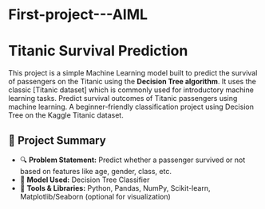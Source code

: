 # First-project---AIML
# Titanic Survival Prediction

This project is a simple Machine Learning model built to predict the survival of passengers on the Titanic using the **Decision Tree algorithm**. It uses the classic [Titanic dataset] which is commonly used for introductory machine learning tasks.
Predict survival outcomes of Titanic passengers using machine learning.
A beginner-friendly classification project using Decision Tree  on the Kaggle Titanic dataset.

## 🚀 Project Summary

- 🔍 **Problem Statement:** Predict whether a passenger survived or not based on features like age, gender, class, etc.
- 🧠 **Model Used:** Decision Tree Classifier
- 🧰 **Tools & Libraries:** Python, Pandas, NumPy, Scikit-learn, Matplotlib/Seaborn (optional for visualization)


